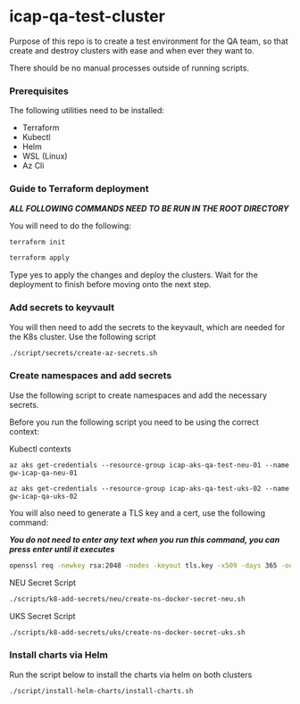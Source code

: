 # icap-qa-test-cluster

Purpose of this repo is to create a test environment for the QA team, so that create and destroy clusters with ease and when ever they want to.

There should be no manual processes outside of running scripts.

### Prerequisites

The following utilities need to be installed:

- Terraform
- Kubectl
- Helm
- WSL (Linux)
- Az Cli

### Guide to Terraform deployment

***ALL FOLLOWING COMMANDS NEED TO BE RUN IN THE ROOT DIRECTORY***

You will need to do the following:

```bash
terraform init
```

```bash
terraform apply
```

Type yes to apply the changes and deploy the clusters. Wait for the deployment to finish before moving onto the next step.

### Add secrets to keyvault

You will then need to add the secrets to the keyvault, which are needed for the K8s cluster. Use the following script

```bash
./script/secrets/create-az-secrets.sh
```

### Create namespaces and add secrets

Use the following script to create namespaces and add the necessary secrets.

Before you run the following script you need to be using the correct context:

Kubectl contexts

```
az aks get-credentials --resource-group icap-aks-qa-test-neu-01 --name gw-icap-qa-neu-01

az aks get-credentials --resource-group icap-aks-qa-test-uks-02 --name gw-icap-qa-uks-02
```

You will also need to generate a TLS key and a cert, use the following command:

***You do not need to enter any text when you run this command, you can press enter until it executes***

```bash
openssl req -newkey rsa:2048 -nodes -keyout tls.key -x509 -days 365 -out certificate.crt
```

NEU Secret Script
```bash
./scripts/k8-add-secrets/neu/create-ns-docker-secret-neu.sh
```
UKS Secret Script
```bash
./scripts/k8-add-secrets/uks/create-ns-docker-secret-uks.sh
```

### Install charts via Helm

Run the script below to install the charts via helm on both clusters

```bash
./script/install-helm-charts/install-charts.sh
```

